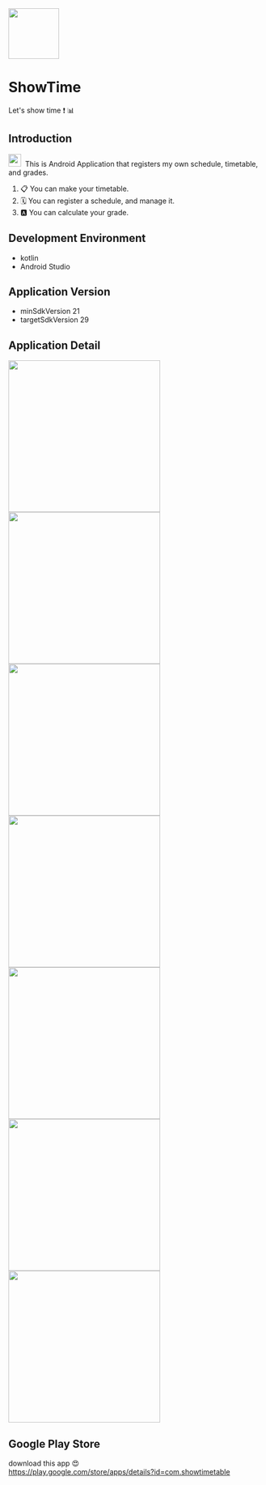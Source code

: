 <img src="https://user-images.githubusercontent.com/54172475/94296718-4245ae80-ff9e-11ea-8f23-b8ff5daf10f8.png" width="100px"/>

# ShowTime
Let's show time ❗ 📊

## Introduction
<img src="https://user-images.githubusercontent.com/54172475/94287269-09530d00-ff91-11ea-92e2-aad4d66f857d.png" width="25px"/>&nbsp; This is Android Application that registers my own schedule, timetable, and grades.
1. 📋 You can make your timetable.
2. 🗓️ You can register a schedule, and manage it. 
3. 🅰️ You can calculate your grade.

## Development Environment
- kotlin
- Android Studio

## Application Version
- minSdkVersion 21
- targetSdkVersion 29

## Application Detail
<img src="https://user-images.githubusercontent.com/54172475/94296700-3d80fa80-ff9e-11ea-80bf-a2a77de075cd.PNG" width="300px"/> <img src="https://user-images.githubusercontent.com/54172475/94296703-3e199100-ff9e-11ea-8abe-9ecb1dd38dba.PNG" width="300px"/>
<img src="https://user-images.githubusercontent.com/54172475/94296705-3eb22780-ff9e-11ea-98fa-808986fbb639.PNG" width="300px"/> <img src="https://user-images.githubusercontent.com/54172475/94296706-3eb22780-ff9e-11ea-9ed8-76af3c004668.PNG" width="300px"/>
<img src="https://user-images.githubusercontent.com/54172475/94296707-3f4abe00-ff9e-11ea-930b-c0a55603c402.PNG" width="300px"/> <img src="https://user-images.githubusercontent.com/54172475/94296708-3f4abe00-ff9e-11ea-828a-7603d5558f2b.PNG" width="300px"/>
<img src="https://user-images.githubusercontent.com/54172475/94296711-3fe35480-ff9e-11ea-97e5-f926c42b0c23.PNG" width="300px"/>

## Google Play Store
download this app 😍  
https://play.google.com/store/apps/details?id=com.showtimetable

